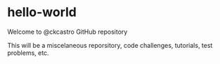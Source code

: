 # hello-world
Welcome to @ckcastro GitHub repository

This will be a miscelaneous reporsitory, code challenges, tutorials, test problems, etc.


